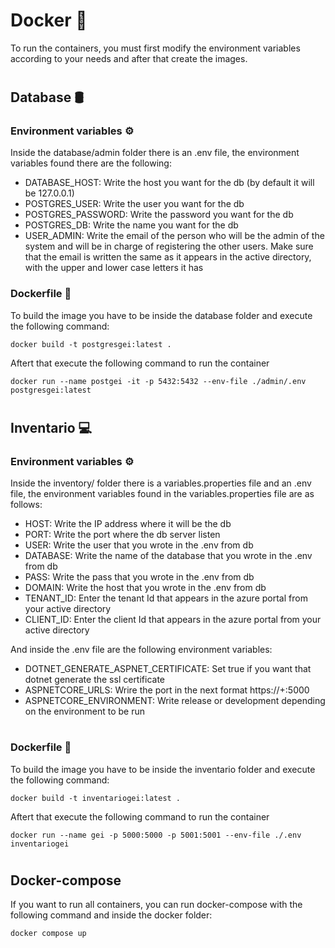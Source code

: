 # Docker 🐳

To run the containers, you must first modify the environment variables according to your needs and after that create the images.
#

## Database 🛢

### Environment variables ⚙

Inside the database/admin folder there is an .env file, the environment variables found there are the following:

* DATABASE_HOST: Write the host you want for the db (by default it will be 127.0.0.1)
* POSTGRES_USER: Write the user you want for the db
* POSTGRES_PASSWORD: Write the password you want for the db
* POSTGRES_DB: Write the name you want for the db
* USER_ADMIN: Write the email of the person who will be the admin of the system and will be in charge of registering the other users. Make sure that the email is written the same as it appears in the active directory, with the upper and lower case letters it has

### Dockerfile 🚀

To build the image you have to be inside the database folder and execute the following command:

```
docker build -t postgresgei:latest .
```
 
Aftert that execute the following command to run the container

```
docker run --name postgei -it -p 5432:5432 --env-file ./admin/.env postgresgei:latest
```
#

## Inventario 💻

### Environment variables ⚙

Inside the inventory/ folder there is a variables.properties file and an .env file, the environment variables found in the variables.properties file are as follows:

* HOST: Write the IP address where it will be the db
* PORT: Write the port where the db server listen
* USER: Write the user that you wrote in the .env from db
* DATABASE: Write the name of the database that you wrote in the .env from db
* PASS: Write the pass that you wrote in the .env from db
* DOMAIN: Write the host that you wrote in the .env from db
* TENANT_ID: Enter the tenant Id that appears in the azure portal from your active directory
* CLIENT_ID: Enter the client Id that appears in the azure portal from your active directory

And inside the .env file are the following environment variables:

* DOTNET_GENERATE_ASPNET_CERTIFICATE: Set true if you want that dotnet generate the ssl certificate
* ASPNETCORE_URLS: Wrire the port in the next format https://+:5000
* ASPNETCORE_ENVIRONMENT: Write release or development depending on the environment to be run
#

### Dockerfile 🚀

To build the image you have to be inside the inventario folder and execute the following command:

```
docker build -t inventariogei:latest .
```
 
Aftert that execute the following command to run the container

```
docker run --name gei -p 5000:5000 -p 5001:5001 --env-file ./.env inventariogei
```
#
## Docker-compose
If you want to run all containers, you can run docker-compose with the following command and inside the docker folder:

```
docker compose up
```
